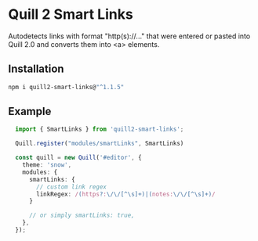 # Quill 2 Smart Links

Autodetects links with format "http(s)://..." that were entered or pasted into Quill 2.0 and converts them into &lt;a&gt; elements.

## Installation

```bash
npm i quill2-smart-links@"^1.1.5"
``` 


## Example 

```typescript
  import { SmartLinks } from 'quill2-smart-links';

  Quill.register("modules/smartLinks", SmartLinks)

  const quill = new Quill('#editor', {
    theme: 'snow',
    modules: {
      smartLinks: {
        // custom link regex
        linkRegex: /(https?:\/\/[^\s]+)|(notes:\/\/[^\s]+)/
      }

      // or simply smartLinks: true,
    },
  });
``` 

